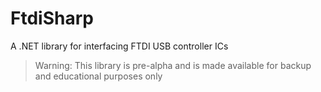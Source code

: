 # FtdiSharp
A .NET library for interfacing FTDI USB controller ICs

> Warning: This library is pre-alpha and is made available for backup and educational purposes only